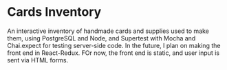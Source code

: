 # Cards Inventory
An interactive inventory of handmade cards and supplies used to make them, using PostgreSQL and Node, and Supertest with Mocha and Chai.expect for testing server-side code. In the future, I plan on making the front end in React-Redux. FOr now, the front end is static, and user input is sent via HTML forms.
